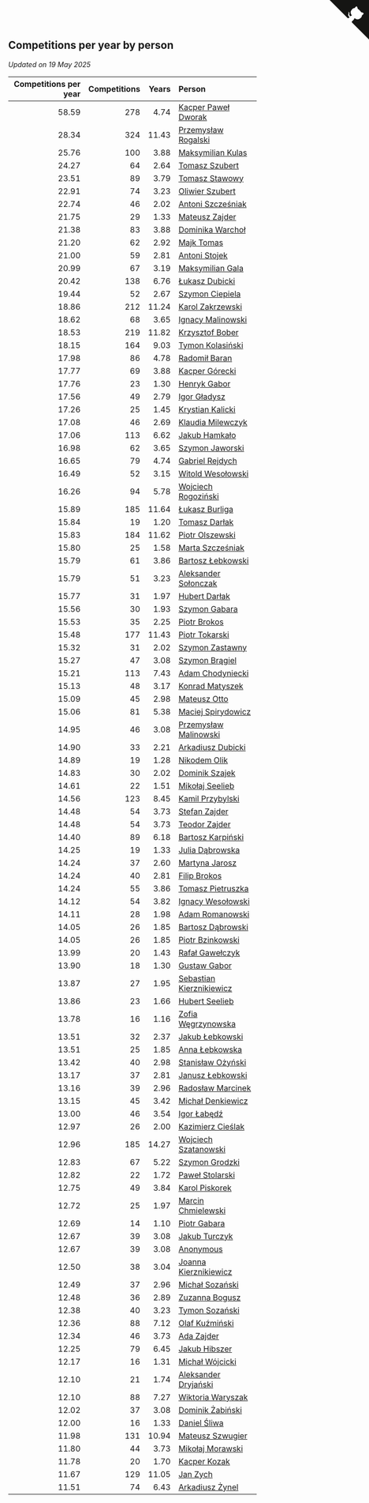 ## Competitions per year by person

*Updated on 19 May 2025*

| Competitions per year | Competitions | Years | Person |
| ---: | ---: | ---: | :--- |
| 58.59 | 278 | 4.74 | [Kacper Paweł Dworak](https://www.worldcubeassociation.org/persons/2020DWOR01) |
| 28.34 | 324 | 11.43 | [Przemysław Rogalski](https://www.worldcubeassociation.org/persons/2013ROGA02) |
| 25.76 | 100 | 3.88 | [Maksymilian Kulas](https://www.worldcubeassociation.org/persons/2021KULA02) |
| 24.27 | 64 | 2.64 | [Tomasz Szubert](https://www.worldcubeassociation.org/persons/2022SZUB02) |
| 23.51 | 89 | 3.79 | [Tomasz Stawowy](https://www.worldcubeassociation.org/persons/2021STAW01) |
| 22.91 | 74 | 3.23 | [Oliwier Szubert](https://www.worldcubeassociation.org/persons/2022SZUB01) |
| 22.74 | 46 | 2.02 | [Antoni Szcześniak](https://www.worldcubeassociation.org/persons/2023SZCZ04) |
| 21.75 | 29 | 1.33 | [Mateusz Zajder](https://www.worldcubeassociation.org/persons/2024ZAJD01) |
| 21.38 | 83 | 3.88 | [Dominika Warchoł](https://www.worldcubeassociation.org/persons/2021WARC01) |
| 21.20 | 62 | 2.92 | [Majk Tomas](https://www.worldcubeassociation.org/persons/2022TOMA05) |
| 21.00 | 59 | 2.81 | [Antoni Stojek](https://www.worldcubeassociation.org/persons/2022STOJ03) |
| 20.99 | 67 | 3.19 | [Maksymilian Gala](https://www.worldcubeassociation.org/persons/2022GALA01) |
| 20.42 | 138 | 6.76 | [Łukasz Dubicki](https://www.worldcubeassociation.org/persons/2018DUBI01) |
| 19.44 | 52 | 2.67 | [Szymon Ciepiela](https://www.worldcubeassociation.org/persons/2022CIEP01) |
| 18.86 | 212 | 11.24 | [Karol Zakrzewski](https://www.worldcubeassociation.org/persons/2014ZAKR01) |
| 18.62 | 68 | 3.65 | [Ignacy Malinowski](https://www.worldcubeassociation.org/persons/2021MALI02) |
| 18.53 | 219 | 11.82 | [Krzysztof Bober](https://www.worldcubeassociation.org/persons/2013BOBE01) |
| 18.15 | 164 | 9.03 | [Tymon Kolasiński](https://www.worldcubeassociation.org/persons/2016KOLA02) |
| 17.98 | 86 | 4.78 | [Radomił Baran](https://www.worldcubeassociation.org/persons/2020BARA02) |
| 17.77 | 69 | 3.88 | [Kacper Górecki](https://www.worldcubeassociation.org/persons/2021GORE01) |
| 17.76 | 23 | 1.30 | [Henryk Gabor](https://www.worldcubeassociation.org/persons/2024GABO02) |
| 17.56 | 49 | 2.79 | [Igor Gładysz](https://www.worldcubeassociation.org/persons/2022GLAD01) |
| 17.26 | 25 | 1.45 | [Krystian Kalicki](https://www.worldcubeassociation.org/persons/2023KALI10) |
| 17.08 | 46 | 2.69 | [Klaudia Milewczyk](https://www.worldcubeassociation.org/persons/2022MILE05) |
| 17.06 | 113 | 6.62 | [Jakub Hamkało](https://www.worldcubeassociation.org/persons/2018HAMK01) |
| 16.98 | 62 | 3.65 | [Szymon Jaworski](https://www.worldcubeassociation.org/persons/2021JAWO01) |
| 16.65 | 79 | 4.74 | [Gabriel Rejdych](https://www.worldcubeassociation.org/persons/2020REJD01) |
| 16.49 | 52 | 3.15 | [Witold Wesołowski](https://www.worldcubeassociation.org/persons/2022WESO01) |
| 16.26 | 94 | 5.78 | [Wojciech Rogoziński](https://www.worldcubeassociation.org/persons/2019ROGO04) |
| 15.89 | 185 | 11.64 | [Łukasz Burliga](https://www.worldcubeassociation.org/persons/2013BURL01) |
| 15.84 | 19 | 1.20 | [Tomasz Darłak](https://www.worldcubeassociation.org/persons/2024DARL01) |
| 15.83 | 184 | 11.62 | [Piotr Olszewski](https://www.worldcubeassociation.org/persons/2013OLSZ02) |
| 15.80 | 25 | 1.58 | [Marta Szcześniak](https://www.worldcubeassociation.org/persons/2023SZCZ07) |
| 15.79 | 61 | 3.86 | [Bartosz Łebkowski](https://www.worldcubeassociation.org/persons/2021LEBK01) |
| 15.79 | 51 | 3.23 | [Aleksander Sołonczak](https://www.worldcubeassociation.org/persons/2022SOLO01) |
| 15.77 | 31 | 1.97 | [Hubert Darłak](https://www.worldcubeassociation.org/persons/2023DARL03) |
| 15.56 | 30 | 1.93 | [Szymon Gabara](https://www.worldcubeassociation.org/persons/2023GABA01) |
| 15.53 | 35 | 2.25 | [Piotr Brokos](https://www.worldcubeassociation.org/persons/2023BROK01) |
| 15.48 | 177 | 11.43 | [Piotr Tokarski](https://www.worldcubeassociation.org/persons/2013TOKA01) |
| 15.32 | 31 | 2.02 | [Szymon Zastawny](https://www.worldcubeassociation.org/persons/2023ZAST01) |
| 15.27 | 47 | 3.08 | [Szymon Brągiel](https://www.worldcubeassociation.org/persons/2022BRAG03) |
| 15.21 | 113 | 7.43 | [Adam Chodyniecki](https://www.worldcubeassociation.org/persons/2017CHOD02) |
| 15.13 | 48 | 3.17 | [Konrad Matyszek](https://www.worldcubeassociation.org/persons/2022MATY02) |
| 15.09 | 45 | 2.98 | [Mateusz Otto](https://www.worldcubeassociation.org/persons/2022OTTO01) |
| 15.06 | 81 | 5.38 | [Maciej Spirydowicz](https://www.worldcubeassociation.org/persons/2020SPIR01) |
| 14.95 | 46 | 3.08 | [Przemysław Malinowski](https://www.worldcubeassociation.org/persons/2022MALI01) |
| 14.90 | 33 | 2.21 | [Arkadiusz Dubicki](https://www.worldcubeassociation.org/persons/2023DUBI01) |
| 14.89 | 19 | 1.28 | [Nikodem Olik](https://www.worldcubeassociation.org/persons/2024OLIK01) |
| 14.83 | 30 | 2.02 | [Dominik Szajek](https://www.worldcubeassociation.org/persons/2023SZAJ01) |
| 14.61 | 22 | 1.51 | [Mikołaj Seelieb](https://www.worldcubeassociation.org/persons/2023SEEL04) |
| 14.56 | 123 | 8.45 | [Kamil Przybylski](https://www.worldcubeassociation.org/persons/2016PRZY01) |
| 14.48 | 54 | 3.73 | [Stefan Zajder](https://www.worldcubeassociation.org/persons/2021ZAJD02) |
| 14.48 | 54 | 3.73 | [Teodor Zajder](https://www.worldcubeassociation.org/persons/2021ZAJD03) |
| 14.40 | 89 | 6.18 | [Bartosz Karpiński](https://www.worldcubeassociation.org/persons/2019KARP03) |
| 14.25 | 19 | 1.33 | [Julia Dąbrowska](https://www.worldcubeassociation.org/persons/2024DABR01) |
| 14.24 | 37 | 2.60 | [Martyna Jarosz](https://www.worldcubeassociation.org/persons/2022JARO01) |
| 14.24 | 40 | 2.81 | [Filip Brokos](https://www.worldcubeassociation.org/persons/2022BROK03) |
| 14.24 | 55 | 3.86 | [Tomasz Pietruszka](https://www.worldcubeassociation.org/persons/2021PIET01) |
| 14.12 | 54 | 3.82 | [Ignacy Wesołowski](https://www.worldcubeassociation.org/persons/2021WESO01) |
| 14.11 | 28 | 1.98 | [Adam Romanowski](https://www.worldcubeassociation.org/persons/2023ROMA10) |
| 14.05 | 26 | 1.85 | [Bartosz Dąbrowski](https://www.worldcubeassociation.org/persons/2023DABR07) |
| 14.05 | 26 | 1.85 | [Piotr Bzinkowski](https://www.worldcubeassociation.org/persons/2023BZIN01) |
| 13.99 | 20 | 1.43 | [Rafał Gawełczyk](https://www.worldcubeassociation.org/persons/2023GAWE01) |
| 13.90 | 18 | 1.30 | [Gustaw Gabor](https://www.worldcubeassociation.org/persons/2024GABO01) |
| 13.87 | 27 | 1.95 | [Sebastian Kierznikiewicz](https://www.worldcubeassociation.org/persons/2023KIER02) |
| 13.86 | 23 | 1.66 | [Hubert Seelieb](https://www.worldcubeassociation.org/persons/2023SEEL02) |
| 13.78 | 16 | 1.16 | [Zofia Węgrzynowska](https://www.worldcubeassociation.org/persons/2024WEGR01) |
| 13.51 | 32 | 2.37 | [Jakub Łebkowski](https://www.worldcubeassociation.org/persons/2023LEBK01) |
| 13.51 | 25 | 1.85 | [Anna Łebkowska](https://www.worldcubeassociation.org/persons/2023LEBK04) |
| 13.42 | 40 | 2.98 | [Stanisław Ożyński](https://www.worldcubeassociation.org/persons/2022OZYN01) |
| 13.17 | 37 | 2.81 | [Janusz Łebkowski](https://www.worldcubeassociation.org/persons/2022LEBK01) |
| 13.16 | 39 | 2.96 | [Radosław Marcinek](https://www.worldcubeassociation.org/persons/2022MARC05) |
| 13.15 | 45 | 3.42 | [Michał Denkiewicz](https://www.worldcubeassociation.org/persons/2021DENK01) |
| 13.00 | 46 | 3.54 | [Igor Łabędź](https://www.worldcubeassociation.org/persons/2021LABE01) |
| 12.97 | 26 | 2.00 | [Kazimierz Cieślak](https://www.worldcubeassociation.org/persons/2023CIES01) |
| 12.96 | 185 | 14.27 | [Wojciech Szatanowski](https://www.worldcubeassociation.org/persons/2011SZAT01) |
| 12.83 | 67 | 5.22 | [Szymon Grodzki](https://www.worldcubeassociation.org/persons/2020GROD01) |
| 12.82 | 22 | 1.72 | [Paweł Stolarski](https://www.worldcubeassociation.org/persons/2023STOL04) |
| 12.75 | 49 | 3.84 | [Karol Piskorek](https://www.worldcubeassociation.org/persons/2021PISK01) |
| 12.72 | 25 | 1.97 | [Marcin Chmielewski](https://www.worldcubeassociation.org/persons/2023CHMI01) |
| 12.69 | 14 | 1.10 | [Piotr Gabara](https://www.worldcubeassociation.org/persons/2024GABA02) |
| 12.67 | 39 | 3.08 | [Jakub Turczyk](https://www.worldcubeassociation.org/persons/2022TURC02) |
| 12.67 | 39 | 3.08 | [Anonymous](https://www.worldcubeassociation.org/persons/2022ANON03) |
| 12.50 | 38 | 3.04 | [Joanna Kierznikiewicz](https://www.worldcubeassociation.org/persons/2022KIER01) |
| 12.49 | 37 | 2.96 | [Michał Sozański](https://www.worldcubeassociation.org/persons/2022SOZA02) |
| 12.48 | 36 | 2.89 | [Zuzanna Bogusz](https://www.worldcubeassociation.org/persons/2022BOGU01) |
| 12.38 | 40 | 3.23 | [Tymon Sozański](https://www.worldcubeassociation.org/persons/2022SOZA01) |
| 12.36 | 88 | 7.12 | [Olaf Kuźmiński](https://www.worldcubeassociation.org/persons/2018KUZM02) |
| 12.34 | 46 | 3.73 | [Ada Zajder](https://www.worldcubeassociation.org/persons/2021ZAJD01) |
| 12.25 | 79 | 6.45 | [Jakub Hibszer](https://www.worldcubeassociation.org/persons/2018HIBS01) |
| 12.17 | 16 | 1.31 | [Michał Wójcicki](https://www.worldcubeassociation.org/persons/2024WOJC01) |
| 12.10 | 21 | 1.74 | [Aleksander Dryjański](https://www.worldcubeassociation.org/persons/2023DRYJ01) |
| 12.10 | 88 | 7.27 | [Wiktoria Waryszak](https://www.worldcubeassociation.org/persons/2018WARY01) |
| 12.02 | 37 | 3.08 | [Dominik Żabiński](https://www.worldcubeassociation.org/persons/2022ZABI01) |
| 12.00 | 16 | 1.33 | [Daniel Śliwa](https://www.worldcubeassociation.org/persons/2024SLIW01) |
| 11.98 | 131 | 10.94 | [Mateusz Szwugier](https://www.worldcubeassociation.org/persons/2014SZWU01) |
| 11.80 | 44 | 3.73 | [Mikołaj Morawski](https://www.worldcubeassociation.org/persons/2021MORA01) |
| 11.78 | 20 | 1.70 | [Kacper Kozak](https://www.worldcubeassociation.org/persons/2023KOZA05) |
| 11.67 | 129 | 11.05 | [Jan Zych](https://www.worldcubeassociation.org/persons/2014ZYCH01) |
| 11.51 | 74 | 6.43 | [Arkadiusz Żynel](https://www.worldcubeassociation.org/persons/2018ZYNE01) |


<a href="https://github.com/noeruchangd/wca_statistics_vn" class="github-corner" aria-label="View source on Github"><svg width="80" height="80" viewBox="0 0 250 250" style="fill:#151513; color:#fff; position: absolute; top: 0; border: 0; right: 0;" aria-hidden="true"><path d="M0,0 L115,115 L130,115 L142,142 L250,250 L250,0 Z"></path><path d="M128.3,109.0 C113.8,99.7 119.0,89.6 119.0,89.6 C122.0,82.7 120.5,78.6 120.5,78.6 C119.2,72.0 123.4,76.3 123.4,76.3 C127.3,80.9 125.5,87.3 125.5,87.3 C122.9,97.6 130.6,101.9 134.4,103.2" fill="currentColor" style="transform-origin: 130px 106px;" class="octo-arm"></path><path d="M115.0,115.0 C114.9,115.1 118.7,116.5 119.8,115.4 L133.7,101.6 C136.9,99.2 139.9,98.4 142.2,98.6 C133.8,88.0 127.5,74.4 143.8,58.0 C148.5,53.4 154.0,51.2 159.7,51.0 C160.3,49.4 163.2,43.6 171.4,40.1 C171.4,40.1 176.1,42.5 178.8,56.2 C183.1,58.6 187.2,61.8 190.9,65.4 C194.5,69.0 197.7,73.2 200.1,77.6 C213.8,80.2 216.3,84.9 216.3,84.9 C212.7,93.1 206.9,96.0 205.4,96.6 C205.1,102.4 203.0,107.8 198.3,112.5 C181.9,128.9 168.3,122.5 157.7,114.1 C157.9,116.9 156.7,120.9 152.7,124.9 L141.0,136.5 C139.8,137.7 141.6,141.9 141.8,141.8 Z" fill="currentColor" class="octo-body"></path></svg></a><style>.github-corner:hover .octo-arm{animation:octocat-wave 560ms ease-in-out}@keyframes octocat-wave{0%,100%{transform:rotate(0)}20%,60%{transform:rotate(-25deg)}40%,80%{transform:rotate(10deg)}}@media (max-width:500px){.github-corner:hover .octo-arm{animation:none}.github-corner .octo-arm{animation:octocat-wave 560ms ease-in-out}}</style>
